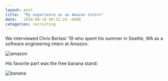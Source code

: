 ```yaml
---
layout: post
title:  "My experience as an Amazon intern"
date:   2018-09-19 09:32:24 -0400
categories: recruiting
---
```


We interviewed Chris Bertasi '19 who spent his summer in Seattle, WA as a software engineering intern at Amazon.

![amazon](https://i.imgur.com/Gu6UuyD.jpg)

His favorite part was the free banana stand:

![banana](https://amp.businessinsider.com/images/597a1218b50ab11d008b4c32-750-563.jpg)
